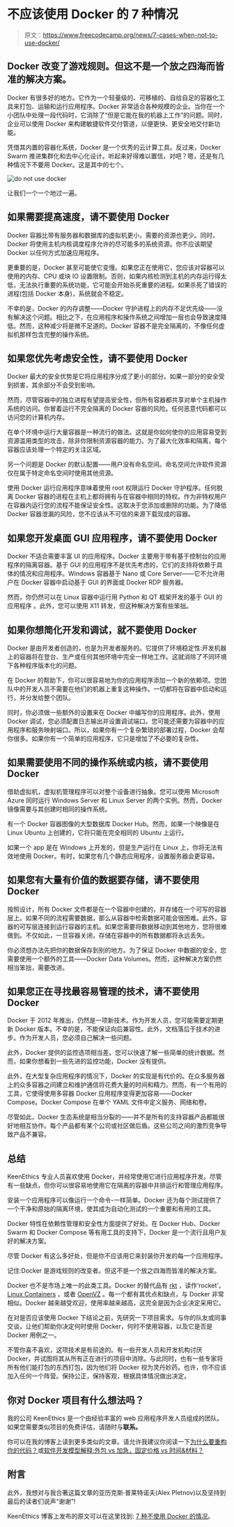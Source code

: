 # 不应该使用 Docker 的 7 种情况

> 原文：<https://www.freecodecamp.org/news/7-cases-when-not-to-use-docker/>

## Docker 改变了游戏规则。但这不是一个放之四海而皆准的解决方案。

Docker 有很多好的地方。它作为一个轻量级的、可移植的、自给自足的容器化工具来打包、运输和运行应用程序。Docker 非常适合各种规模的企业。当你在一个小团队中处理一段代码时，它消除了“但是它能在我的机器上工作”的问题。同时，企业可以使用 Docker 来构建敏捷软件交付管道，以便更快、更安全地交付新功能。

凭借其内置的容器化系统，Docker 是一个优秀的云计算工具。反过来，Docker Swarm 推进集群化和去中心化设计。听起来好得难以置信，对吧？嗯，还是有几种情况下不要用 Docker。这是其中的七个。

![do not use docker](img/87b896bcbe863194684b3dc39c6f41f4.png)

让我们一个一个地过一遍。

## **如果需要提高速度，请不要使用 Docker**

Docker 容器比带有服务器和数据库的虚拟机更小，需要的资源也更少。同时，Docker 将使用主机内核调度程序允许的尽可能多的系统资源。你不应该期望 Docker 以任何方式加速应用程序。

更重要的是，Docker 甚至可能使它变慢。如果您正在使用它，您应该对容器可以使用的内存、CPU 或块 IO 设置限制。否则，如果内核检测到主机的内存运行得太低，无法执行重要的系统功能，它可能会开始杀死重要的进程。如果杀死了错误的进程(包括 Docker 本身)，系统就会不稳定。

不幸的是，Docker 的内存调整——Docker 守护进程上的内存不足优先级——没有解决这个问题。相比之下，在应用程序和操作系统之间增加一层也会导致速度降低。然而，这种减少将是微不足道的。Docker 容器不是完全隔离的，不像任何虚拟机那样包含完整的操作系统。

## **如果您优先考虑安全性，请不要使用 Docker**

Docker 最大的安全优势是它将应用程序分成了更小的部分。如果一部分的安全受到损害，其余部分不会受到影响。

然而，尽管容器中的独立进程有望提高安全性，但所有容器都共享对单个主机操作系统的访问。你冒着运行不完全隔离的 Docker 容器的风险。任何恶意代码都可以访问您的计算机内存。

在单个环境中运行大量容器是一种流行的做法。这就是你如何使你的应用容易受到资源滥用类型的攻击，除非你限制资源容器的能力。为了最大化效率和隔离，每个容器应该处理一个特定的关注区域。

另一个问题是 Docker 的默认配置——用户没有命名空间。命名空间允许软件资源仅在属于特定命名空间时使用其他资源。

使用 Docker 运行应用程序意味着使用 root 权限运行 Docker 守护程序。任何脱离 Docker 容器的进程在主机上都将拥有与在容器中相同的特权。作为非特权用户在容器内运行您的流程不能保证安全性。这取决于您添加或删除的功能。为了降低 Docker 容器泄漏的风险，您不应该从不可信的来源下载现成的容器。

## 如果您开发桌面 GUI 应用程序，请不要使用 Docker

Docker 不适合需要丰富 UI 的应用程序。Docker 主要用于带有基于控制台的应用程序的隔离容器。基于 GUI 的应用程序不是优先考虑的，它们的支持将依赖于具体的情况和应用程序。Windows 容器基于 Nano 或 Core Server——它不允许用户在 Docker 容器中启动基于 GUI 的界面或 Docker RDP 服务器。

然而，你仍然可以在 Linux 容器中运行用 Python 和 QT 框架开发的基于 GUI 的应用程序 。此外，您可以使用 X11 转发，但这种解决方案有些笨拙。

## **如果你想简化开发和调试，就不要使用 Docker**

Docker 是由开发者创造的，也是为开发者服务的。它提供了环境稳定性:开发机器上的容器将在登台、生产或任何其他环境中完全一样地工作。这就消除了不同环境下各种程序版本化的问题。

在 Docker 的帮助下，你可以很容易地为你的应用程序添加一个新的依赖项。您团队中的开发人员不需要在他们的机器上重复这种操作。一切都将在容器中启动和运行，并分发给整个团队。

同时，你必须做一些额外的设置来在 Docker 中编写你的应用程序。此外，使用 Docker 调试，您必须配置日志输出并设置调试端口。您可能还需要为容器中的应用程序和服务映射端口。所以，如果你有一个复杂繁琐的部署过程，Docker 会帮你很多。如果你有一个简单的应用程序，它只是增加了不必要的复杂性。

## **如果需要使用不同的操作系统或内核，请不要使用 Docker**

借助虚拟机，虚拟机管理程序可以对整个设备进行抽象。您可以使用 Microsoft Azure 同时运行 Windows Server 和 Linux Server 的两个实例。然而，Docker 镜像需要与其创建时相同的操作系统。

有一个 Docker 容器图像的大型数据库 Docker Hub。然而，如果一个映像是在 Linux Ubuntu 上创建的，它将只能在完全相同的 Ubuntu 上运行。

如果一个 app 是在 Windows 上开发的，但是生产运行在 Linux 上，你将无法有效地使用 Docker。有时，如果您有几个静态应用程序，设置服务器会更容易。

## **如果您有大量有价值的数据要存储，请不要使用 Docker**

按照设计，所有 Docker 文件都是在一个容器中创建的，并存储在一个可写的容器层上。如果不同的流程需要数据，那么从容器中检索数据可能会很困难。此外，容器的可写层连接到运行容器的主机。如果您需要将数据移动到其他地方，您将很难做到。不仅如此，一旦容器关闭，存储在容器中的所有数据都将永远丢失。

你必须想办法先把你的数据保存到别的地方。为了保证 Docker 中数据的安全，您需要使用一个额外的工具——Docker Data Volumes。然而，这种解决方案仍然相当笨拙，需要改进。

## **如果您正在寻找最容易管理的技术，请不要使用 Docker**

Docker 于 2012 年推出，仍然是一项新技术。作为开发人员，您可能需要定期更新 Docker 版本。不幸的是，不能保证向后兼容性。此外，文档落后于技术的进步。作为开发人员，您必须自己解决一些问题。

此外，Docker 提供的监控选项相当差。您可以快速了解一些简单的统计数据。然而，如果你想看到一些先进的监控功能，Docker 没有提供。

此外，在大型复杂应用程序的情况下，Docker 的实现是有代价的。在众多服务器上的众多容器之间建立和维护通信将花费大量的时间和精力。然而，有一个有用的工具，它使得使用多容器 Docker 应用程序变得更加容易——Docker Compose。Docker Compose 在单个 YAML 文件中定义服务、网络和卷。

尽管如此，Docker 生态系统是相当分裂的——并不是所有的支持容器产品都能很好地相互协作。每个产品都有某个公司或社区做后盾。这些公司之间的激烈竞争导致产品不兼容。

## **总结**

KeenEthics 专业人员喜欢使用 Docker，并经常使用它进行应用程序开发。尽管有一些缺点，但你可以很容易地使用它在隔离的容器中并排运行和管理应用程序。

安装一个应用程序可以像运行一个命令-<docker run="">一样简单。Docker 还为每个测试提供了一个干净和原始的隔离环境，使其成为自动化测试的一个重要和有用的工具。</docker>

Docker 特性在依赖性管理和安全性方面提供了好处。在 Docker Hub、Docker Swarm 和 Docker Compose 等有用工具的支持下，Docker 是一个流行且用户友好的解决方案。

尽管 Docker 有这么多好处，但是你不应该用它来封装你开发的每一个应用程序。

记住:Docker 是游戏规则的改变者。但这不是一个放之四海而皆准的解决方案。

Docker 也不是市场上唯一的此类工具。Docker 的替代品有 [rkt](https://coreos.com/rkt/) ，读作‘rocket’， [Linux Containers](https://linuxcontainers.org/) ，或者 [OpenVZ](https://openvz.org/) 。每一个都有其优点和缺点，与 Docker 非常相似。Docker 越来越受欢迎，使用率越来越高，这完全是因为企业决定采用它。

在对是否应该使用 Docker 下结论之前，先研究一下项目需求。与你的队友或同事交谈，让他们帮助你决定何时使用 Docker，何时不使用容器，以及它是否是 Docker 用例之一。

不管你喜不喜欢，这项技术是有前途的。有一些开发人员和开发机构讨厌 Docker，并试图将其从所有正在进行的项目中消除。与此同时，也有一些专家将所有他们能打包的东西打包，因为他们将 Docker 视为灵丹妙药。也许，你不应该加入任何一个阵营。保持公正，保持客观，根据具体情况做出决定。

## 你对 Docker 项目有什么想法吗？

我的公司 KeenEthics 是一个由经验丰富的 web 应用程序开发人员组成的团队。如果您需要类似项目的免费评估，请随时与**联系。**

你可以在我的博客上读到更多类似的文章。请允许我建议你阅读一下[为什么要重构你的代码？](https://keenethics.com/blog/1554572000000-refactoring)或[软件开发模型解释:外包 vs 加急，固定价格 vs 时间&材料？](https://keenethics.com/blog/outsourcing-vs-outstaffing)

## 附言

此外，我想对与我合著这篇文章的亚历克斯·普莱特诺夫(Alex Pletnov)以及坚持到最后的读者们说声“谢谢”!

KeenEthics 博客上发布的原文可以在这里找到: [7 种不使用 Docker 的情况](https://keenethics.com/blog/1517306255770-docker-5-cases-when-you-should-not-use-it)。